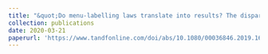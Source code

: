 ```yaml
---
title: "&quot;Do menu-labelling laws translate into results? The disparate impacts on population obesity and diabetes,&quot; (2020). <i>Applied Economics</i>, 52(14); 1592-1605. (with Jacqueline Craig (Miami student) and Charles Moul"
collection: publications
date: 2020-03-21
paperurl: 'https://www.tandfonline.com/doi/abs/10.1080/00036846.2019.1676875'
---
```

